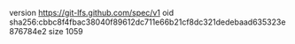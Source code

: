 version https://git-lfs.github.com/spec/v1
oid sha256:cbbc8f4fbac38040f89612dc711e66b21cf8dc321dedebaad635323e876784e2
size 1059
